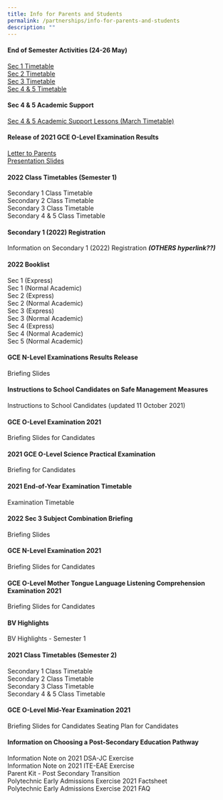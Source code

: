 ```yaml
---
title: Info for Parents and Students
permalink: /partnerships/info-for-parents-and-students
description: ""
---
```

#### End of Semester Activities (24-26 May)

[Sec 1 Timetable](/files/2022%20EOS%20Sec%201%20Class%20Timetables.pdf) <br>
[Sec 2 Timetable](/files/2022%20EOS%20Sec%202%20Class%20Timetables.pdf) <br>
[Sec 3 Timetable](/files/2022%20EOS%20Sec%203%20Class%20Timetables.pdf) <br>
[Sec 4 & 5 Timetable](/files/2022%20EOS%20Sec%204E4N5N%20Class%20Timetables.pdf) 


#### Sec 4 & 5 Academic Support

[Sec 4 & 5 Academic Support Lessons (March Timetable)](/files/2022%20S45%20ACAD%20SUPPORT%20LESSONS%20MAR.pdf)


#### Release of 2021 GCE O-Level Examination Results

[Letter to Parents](/files/Letter%20to%20Parents%20on%20Release%20of%202021%20GCE%20O-Level%20Examination%20Results.pdf) <br>
[Presentation Slides](/files/Release%20of%202021%20GCE%20O-Level%20Exam%20Results.pdf)

#### 2022 Class Timetables (Semester 1)

Secondary 1 Class Timetable <br>
Secondary 2 Class Timetable <br>
Secondary 3 Class Timetable <br>
Secondary 4 & 5 Class Timetable


#### Secondary 1 (2022) Registration

Information on Secondary 1 (2022) Registration ***(OTHERS hyperlink??)***


#### 2022 Booklist


Sec 1 (Express) <br>
Sec 1 (Normal Academic) <br>
Sec 2 (Express) <br>
Sec 2 (Normal Academic) <br>
Sec 3 (Express) <br>
Sec 3 (Normal Academic) <br>
Sec 4 (Express) <br>
Sec 4 (Normal Academic) <br>
Sec 5 (Normal Academic) 


#### GCE N-Level Examinations Results Release

Briefing Slides


#### Instructions to School Candidates on Safe Management Measures 

Instructions to School Candidates (updated 11 October 2021)


#### GCE O-Level Examination 2021

Briefing Slides for Candidates


#### 2021 GCE O-Level Science Practical Examination

Briefing for Candidates


#### 2021 End-of-Year Examination Timetable

Examination Timetable


#### 2022 Sec 3 Subject Combination Briefing

Briefing Slides


#### GCE N-Level Examination 2021

Briefing Slides for Candidates

#### GCE O-Level Mother Tongue Language Listening Comprehension Examination 2021

Briefing Slides for Candidates


#### BV Highlights

BV Highlights - Semester 1


#### 2021 Class Timetables (Semester 2)

Secondary 1 Class Timetable <br>
Secondary 2 Class Timetable <br>
Secondary 3 Class Timetable <br>
Secondary 4 & 5 Class Timetable


#### GCE O-Level Mid-Year Examination 2021

Briefing Slides for Candidates
Seating Plan for Candidates


#### Information on Choosing a Post-Secondary Education Pathway 

Information Note on 2021 DSA-JC Exercise <br>
Information Note on 2021 ITE-EAE Exercise <br>
Parent Kit - Post Secondary Transition <br>
Polytechnic Early Admissions Exercise 2021 Factsheet <br>
Polytechnic Early Admissions Exercise 2021 FAQ